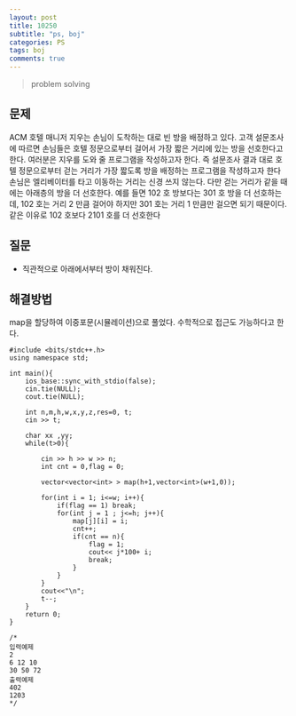 ```yaml
---
layout: post
title: 10250
subtitle: "ps, boj"
categories: PS
tags: boj
comments: true
---
```

> problem solving

## 문제
 ACM 호텔 매니저 지우는 손님이 도착하는 대로 빈 방을 배정하고 있다. 고객 설문조사에 따르면 손님들은 호텔 정문으로부터 걸어서 가장 짧은 거리에 있는 방을 선호한다고 한다. 여러분은 지우를 도와 줄 프로그램을 작성하고자 한다. 즉 설문조사 결과 대로 호텔 정문으로부터 걷는 거리가 가장 짧도록 방을 배정하는 프로그램을 작성하고자 한다    
 손님은 엘리베이터를 타고 이동하는 거리는 신경 쓰지 않는다. 다만 걷는 거리가 같을 때에는 아래층의 방을 더 선호한다. 예를 들면 102 호 방보다는 301 호 방을 더 선호하는데, 102 호는 거리 2 만큼 걸어야 하지만 301 호는 거리 1 만큼만 걸으면 되기 때문이다. 같은 이유로 102 호보다 2101 호를 더 선호한다   

## 질문
 * 직관적으로 아래에서부터 방이 채워진다.

## 해결방법
  map을 할당하여 이중포문(시뮬레이션)으로 풀었다. 수학적으로 접근도 가능하다고 한다. 

~~~
#include <bits/stdc++.h>
using namespace std;

int main(){
	ios_base::sync_with_stdio(false);
	cin.tie(NULL);
	cout.tie(NULL);

	int n,m,h,w,x,y,z,res=0, t;
	cin >> t;

	char xx ,yy;
	while(t>0){

		cin >> h >> w >> n;
		int cnt = 0,flag = 0;

		vector<vector<int> > map(h+1,vector<int>(w+1,0));

		for(int i = 1; i<=w; i++){
			if(flag == 1) break;
			for(int j = 1 ; j<=h; j++){
				map[j][i] = i;
				cnt++;
				if(cnt == n){ 
					flag = 1;
					cout<< j*100+ i;
					break;
				}
			}
		}
		cout<<"\n";
		t--;
	}
	return 0;
}

/*
입력예제
2
6 12 10
30 50 72
출력예제
402
1203
*/



~~~


